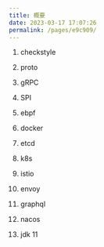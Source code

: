 ```yaml
---
title: 概要
date: 2023-03-17 17:07:26
permalink: /pages/e9c909/
---
```


1. checkstyle

2. proto

3. gRPC

4. SPI

5. ebpf

6. docker

7. etcd

8. k8s

9. istio

10. envoy

11. graphql

12. nacos

13. jdk 11








